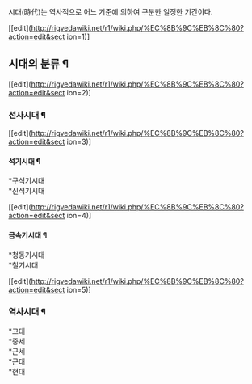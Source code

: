 시대(時代)는 역사적으로 어느 기준에 의하여 구분한 일정한 기간이다.

[[edit](http://rigvedawiki.net/r1/wiki.php/%EC%8B%9C%EB%8C%80?action=edit&sect
ion=1)]

## 시대의 분류 ¶

[[edit](http://rigvedawiki.net/r1/wiki.php/%EC%8B%9C%EB%8C%80?action=edit&sect
ion=2)]

### 선사시대 ¶

[[edit](http://rigvedawiki.net/r1/wiki.php/%EC%8B%9C%EB%8C%80?action=edit&sect
ion=3)]

#### 석기시대 ¶

*구석기시대  
*신석기시대

[[edit](http://rigvedawiki.net/r1/wiki.php/%EC%8B%9C%EB%8C%80?action=edit&sect
ion=4)]

#### 금속기시대 ¶

*청동기시대  
*철기시대

[[edit](http://rigvedawiki.net/r1/wiki.php/%EC%8B%9C%EB%8C%80?action=edit&sect
ion=5)]

### 역사시대 ¶

*고대  
*중세  
*근세  
*근대  
*현대

